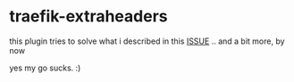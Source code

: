 # traefik-extraheaders

this plugin tries to solve what i described in this [ISSUE](https://github.com/traefik/traefik/issues/9298)
.. and a bit more, by now

yes my go sucks. :)


